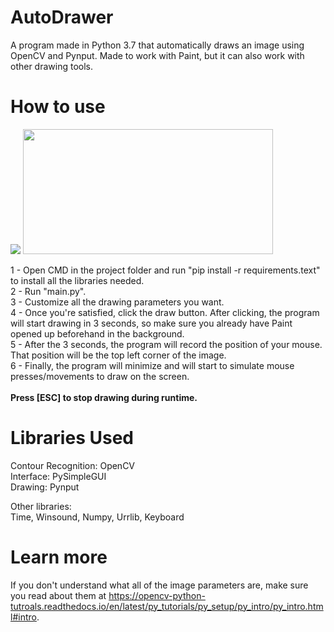 # AutoDrawer
A program made in Python 3.7 that automatically draws an image using OpenCV and Pynput. Made to work with Paint, but it can also work with other drawing tools.

# How to use
<img src="https://github.com/GustavoMuller2019/AutoDrawer/blob/master/examples/interfaceExample.png?raw=true">
<img width="400" height="200" src="https://github.com/GustavoMuller2019/AutoDrawer/blob/master/examples/example.png?raw=true">

1 - Open CMD in the project folder and run "pip install -r requirements.text" to install all the libraries needed.<br>
2 - Run "main.py".<br>
3 - Customize all the drawing parameters you want.<br>
4 - Once you're satisfied, click the draw button. After clicking, the program will start drawing in 3 seconds, so make sure you already have Paint opened up beforehand in the background.<br>
5 - After the 3 seconds, the program will record the position of your mouse. That position will be the top left corner of the image.<br>
6 - Finally, the program will minimize and will start to simulate mouse presses/movements to draw on the screen.<br>
<br><b>Press [ESC] to stop drawing during runtime.</b>

# Libraries Used
Contour Recognition: OpenCV<br>
Interface: PySimpleGUI<br>
Drawing: Pynput<br>

Other libraries:<br>
Time, Winsound, Numpy, Urrlib, Keyboard

# Learn more
If you don't understand what all of the image parameters are, make sure you read about them at https://opencv-python-tutroals.readthedocs.io/en/latest/py_tutorials/py_setup/py_intro/py_intro.html#intro.
